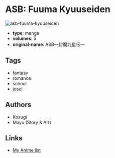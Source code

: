 # ASB: Fuuma Kyuuseiden

![asb-fuuma-kyuuseiden](https://cdn.myanimelist.net/images/manga/3/152952.jpg)

-   **type**: manga
-   **volumes**: 5
-   **original-name**: ASB―封魔九星伝―

## Tags

-   fantasy
-   romance
-   school
-   josei

## Authors

-   Kosugi
-   Mayu (Story & Art)

## Links

-   [My Anime list](https://myanimelist.net/manga/24106/ASB__Fuuma_Kyuuseiden)
